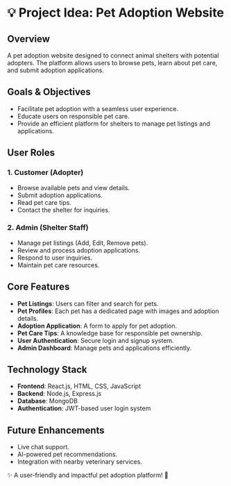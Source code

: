 # 💡 Project Idea: Pet Adoption Website

## **Overview**
A pet adoption website designed to connect animal shelters with potential adopters. The platform allows users to browse pets, learn about pet care, and submit adoption applications.

## **Goals & Objectives**
- Facilitate pet adoption with a seamless user experience.
- Educate users on responsible pet care.
- Provide an efficient platform for shelters to manage pet listings and applications.

## **User Roles**
### 1. **Customer (Adopter)**
- Browse available pets and view details.
- Submit adoption applications.
- Read pet care tips.
- Contact the shelter for inquiries.

### 2. **Admin (Shelter Staff)**
- Manage pet listings (Add, Edit, Remove pets).
- Review and process adoption applications.
- Respond to user inquiries.
- Maintain pet care resources.

## **Core Features**
- **Pet Listings**: Users can filter and search for pets.
- **Pet Profiles**: Each pet has a dedicated page with images and adoption details.
- **Adoption Application**: A form to apply for pet adoption.
- **Pet Care Tips**: A knowledge base for responsible pet ownership.
- **User Authentication**: Secure login and signup system.
- **Admin Dashboard**: Manage pets and applications efficiently.

## **Technology Stack**
- **Frontend**: React.js, HTML, CSS, JavaScript
- **Backend**: Node.js, Express.js
- **Database**: MongoDB
- **Authentication**: JWT-based user login system

## **Future Enhancements**
- Live chat support.
- AI-powered pet recommendations.
- Integration with nearby veterinary services.

✨ A user-friendly and impactful pet adoption platform! 🚀
